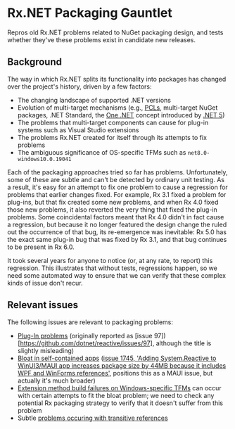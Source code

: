 # Rx.NET Packaging Gauntlet

Repros old Rx.NET problems related to NuGet packaging design, and tests whether they've these problems exist in candidate new releases.

## Background

The way in which Rx.NET splits its functionality into packages has changed over the project's history, driven by a few factors:

* The changing landscape of supported .NET versions
* Evolution of multi-target mechanisms (e.g., [PCLs](https://learn.microsoft.com/en-us/previous-versions/dotnet/framework/cross-platform/portable-class-library), multi-target NuGet packages, .NET Standard, the [One .NET](https://learn.microsoft.com/en-us/shows/build-2020/bod106) concept introduced by [.NET 5](https://devblogs.microsoft.com/dotnet/introducing-net-5/))
* The problems that multi-target components can cause for plug-in systems such as Visual Studio extensions
* The problems Rx.NET created for itself through its attempts to fix problems
* The ambiguous significance of OS-specific TFMs such as `net8.0-windows10.0.19041`

Each of the packaging approaches tried so far has problems. Unfortunately, some of these are subtle and can't be detected by ordinary unit testing. As a result, it's easy for an attempt to fix one problem to cause a regression for problems that earlier changes fixed. For example, Rx 3.1 fixed a problem for plug-ins, but that fix created some new problems, and when Rx 4.0 fixed those new problems, it also reverted the very thing that fixed the plug-in problems. Some coincidental factors meant that Rx 4.0 didn't in fact cause a regression, but because it no longer featured the design change the ruled out the occurrence of that bug, its re-emergence was inevitable: Rx 5.0 has the exact same plug-in bug that was fixed by Rx 3.1, and that bug continues to be present in Rx 6.0.

It took several years for anyone to notice (or, at any rate, to report) this regression. This illustrates that without tests, regressions happen, so we need some automated way to ensure that we can verify that these complex kinds of issue don't recur.


## Relevant issues

The following issues are relevant to packaging problems:

* [Plug-In problems](./src/Checks/PlugIns/) (originally reported as [issue 97])[https://github.com/dotnet/reactive/issues/97], although the title is slightly misleading)
* [Bloat in self-contained apps](./src/Checks/Bloat/) ([issue 1745, 'Adding System.Reactive to WinUI3/MAUI app increases package size by 44MB because it includes WPF and WinForms references'](https://github.com/dotnet/reactive/issues/1745), positions this as a MAUI issue, but actually it's much broader)
* [Extension method build failures on Windows-specific TFMs](src/Checks/ExtensionMethods/) can occur with certain attempts to fit the bloat problem; we need to check any potential Rx packaging strategy to verify that it doesn't suffer from this problem
* Subtle [problems occuring with transitive references](src/Checks/TransitiveReferences/)
